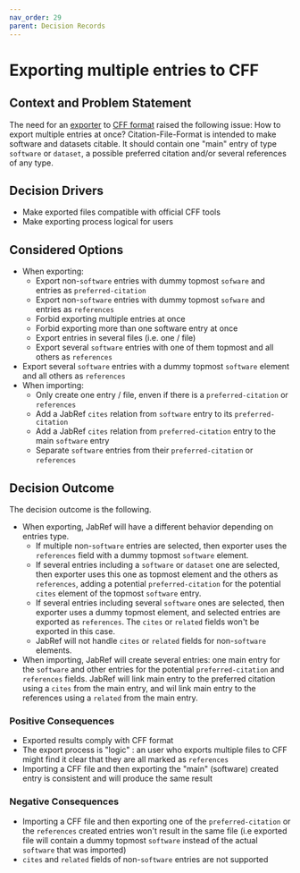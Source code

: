 ```yaml
---
nav_order: 29
parent: Decision Records
---
```

# Exporting multiple entries to CFF

## Context and Problem Statement

The need for an [exporter](https://github.com/JabRef/jabref/issues/10661) to [CFF format](https://github.com/citation-file-format/citation-file-format/blob/main/schema-guide.md) raised the following issue: How to export multiple entries at once? Citation-File-Format is intended to make software and datasets citable. It should contain one "main" entry of type `software` or `dataset`, a possible preferred citation and/or several references of any type.

## Decision Drivers

* Make exported files compatible with official CFF tools
* Make exporting process logical for users

## Considered Options

* When exporting:
  * Export non-`software` entries with dummy topmost `sofware` and entries as `preferred-citation`
  * Export non-`software` entries with dummy topmost `sofware` and entries as `references`
  * Forbid exporting multiple entries at once
  * Forbid exporting more than one software entry at once
  * Export entries in several files (i.e. one / file)
  * Export several `software` entries with one of them topmost and all others as `references`
* Export several `software` entries with a dummy topmost `software` element and all others as `references`
* When importing:  
  * Only create one entry / file, enven if there is a `preferred-citation` or `references`
  * Add a JabRef `cites` relation from `software` entry to its `preferred-citation`
  * Add a JabRef `cites` relation from `preferred-citation` entry to the main `software` entry
  * Separate `software` entries from their `preferred-citation` or `references`

## Decision Outcome

The decision outcome is the following.

* When exporting, JabRef will have a different behavior depending on entries type.
  * If multiple non-`software` entries are selected, then exporter uses the `references` field with a dummy topmost `software` element.
  * If several entries including a `software` or `dataset` one are selected, then exporter uses this one as topmost element and the others as `references`, adding a potential `preferred-citation` for the potential `cites` element of the topmost `software` entry.
  * If several entries including several `software` ones are selected, then exporter uses a dummy topmost element, and selected entries are exported as `references`. The `cites` or `related` fields won't be exported in this case.
  * JabRef will not handle `cites` or `related` fields for non-`software` elements.
* When importing, JabRef will create several entries: one main entry for the `software` and other entries for the potential `preferred-citation` and `references` fields. JabRef will link main entry to the preferred citation using a `cites` from the main entry, and wil link main entry to the references using a `related` from the main entry.

### Positive Consequences

* Exported results comply with CFF format
* The export process is "logic" : an user who exports multiple files to CFF might find it clear that they are all marked as `references`
* Importing a CFF file and then exporting the "main" (software) created entry is consistent and will produce the same result

### Negative Consequences

* Importing a CFF file and then exporting one of the `preferred-citation` or the `references` created entries won't result in the same file (i.e exported file will contain a dummy topmost `software` instead of the actual `software` that was imported)
* `cites` and `related` fields of non-`software` entries are not supported
